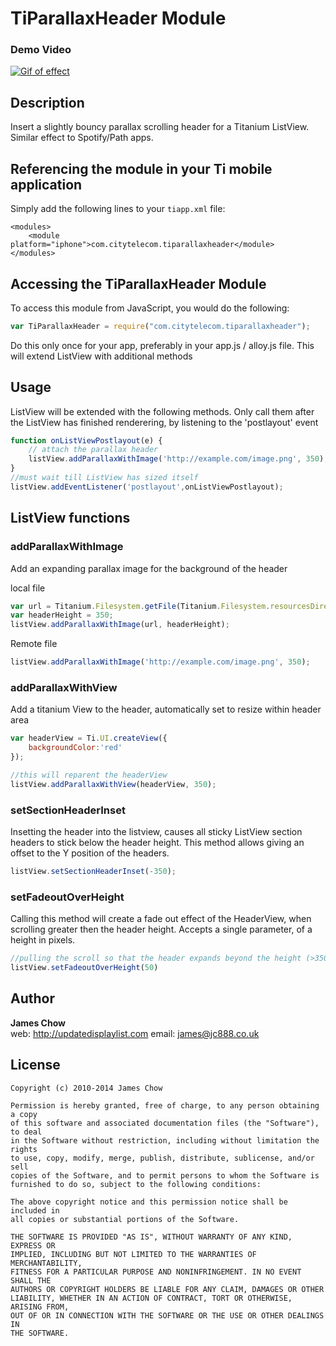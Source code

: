 # TiParallaxHeader Module

### Demo Video

[![Gif of effect](http://updatedisplaylist.com/images/TiParallaxHeader-0_2.gif)](http://youtu.be/H_VSO-k_OLw)

## Description

Insert a slightly bouncy parallax scrolling header for a Titanium ListView.
Similar effect to Spotify/Path apps.

## Referencing the module in your Ti mobile application 

Simply add the following lines to your `tiapp.xml` file:
    
    <modules>
        <module platform="iphone">com.citytelecom.tiparallaxheader</module> 
    </modules>
    
## Accessing the TiParallaxHeader Module

To access this module from JavaScript, you would do the following:

```javascript
var TiParallaxHeader = require("com.citytelecom.tiparallaxheader");
```

Do this only once for your app, preferably in your app.js / alloy.js file.
This will extend ListView with additional methods


## Usage

ListView will be extended with the following methods. Only call them after the ListView has finished renderering, by listening to the 'postlayout' event

```javascript
function onListViewPostlayout(e) {
    // attach the parallax header
    listView.addParallaxWithImage('http://example.com/image.png', 350);
}
//must wait till ListView has sized itself
listView.addEventListener('postlayout',onListViewPostlayout);
```
## ListView functions

### addParallaxWithImage

Add an expanding parallax image for the background of the header

local file
```javascript	
var url = Titanium.Filesystem.getFile(Titanium.Filesystem.resourcesDirectory, 'ParallaxImage.jpg').nativePath;
var headerHeight = 350;
listView.addParallaxWithImage(url, headerHeight);
```

Remote file
```javascript
listView.addParallaxWithImage('http://example.com/image.png', 350);
```

### addParallaxWithView
Add a titanium View to the header, automatically set to resize within header area

```javascript
var headerView = Ti.UI.createView({
    backgroundColor:'red'
});

//this will reparent the headerView
listView.addParallaxWithView(headerView, 350);
```

### setSectionHeaderInset
Insetting the header into the listview, causes all sticky ListView section headers to stick below the header height.
This method allows giving an offset to the Y position of the headers.

```javascript
listView.setSectionHeaderInset(-350);
```

### setFadeoutOverHeight
Calling this method will create a fade out effect of the HeaderView, when scrolling greater then the header height.
Accepts a single parameter, of a height in pixels.

```javascript
//pulling the scroll so that the header expands beyond the height (>350) within 50 pixels the view will gradually fade
listView.setFadeoutOverHeight(50)
```

## Author

**James Chow**  
web: http://updatedisplaylist.com
email:  james@jc888.co.uk

## License

    Copyright (c) 2010-2014 James Chow

    Permission is hereby granted, free of charge, to any person obtaining a copy
    of this software and associated documentation files (the "Software"), to deal
    in the Software without restriction, including without limitation the rights
    to use, copy, modify, merge, publish, distribute, sublicense, and/or sell
    copies of the Software, and to permit persons to whom the Software is
    furnished to do so, subject to the following conditions:

    The above copyright notice and this permission notice shall be included in
    all copies or substantial portions of the Software.

    THE SOFTWARE IS PROVIDED "AS IS", WITHOUT WARRANTY OF ANY KIND, EXPRESS OR
    IMPLIED, INCLUDING BUT NOT LIMITED TO THE WARRANTIES OF MERCHANTABILITY,
    FITNESS FOR A PARTICULAR PURPOSE AND NONINFRINGEMENT. IN NO EVENT SHALL THE
    AUTHORS OR COPYRIGHT HOLDERS BE LIABLE FOR ANY CLAIM, DAMAGES OR OTHER
    LIABILITY, WHETHER IN AN ACTION OF CONTRACT, TORT OR OTHERWISE, ARISING FROM,
    OUT OF OR IN CONNECTION WITH THE SOFTWARE OR THE USE OR OTHER DEALINGS IN
    THE SOFTWARE.
